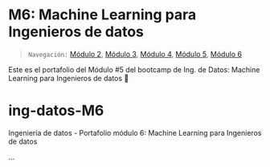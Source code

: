 # M6: Machine Learning para Ingenieros de datos

> `Navegación:` [Módulo 2](https://github.com/git-jrm/ing-datos-M2), [Módulo 3](https://github.com/git-jrm/ing-datos-M3), [Módulo 4](https://github.com/git-jrm/ing-datos-M4), [Módulo 5](https://github.com/git-jrm/ing-datos-M5), [Módulo 6](https://github.com/git-jrm/ing-datos-M6)

Este es el portafolio del Módulo #5 del bootcamp de Ing. de Datos: Machine Learning para Ingenieros de datos 🚀

# ing-datos-M6

Ingeniería de datos - Portafolio módulo 6: Machine Learning para Ingenieros de datos

...
